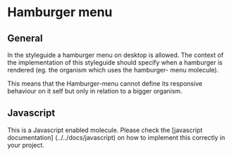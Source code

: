 # Hamburger menu

## General

In the styleguide a hamburger menu on desktop is allowed.
The context of the implementation of this styleguide should specify
when a hamburger is rendered (eg. the organism which uses the hamburger-
menu molecule).

This means that the Hamburger-menu cannot define its responsive
behaviour on it self but only in relation to a bigger organism.

## Javascript

This is a Javascript enabled molecule. Please check the [javascript documentation]
(../../docs/javascript) on how to implement this correctly in your project.
